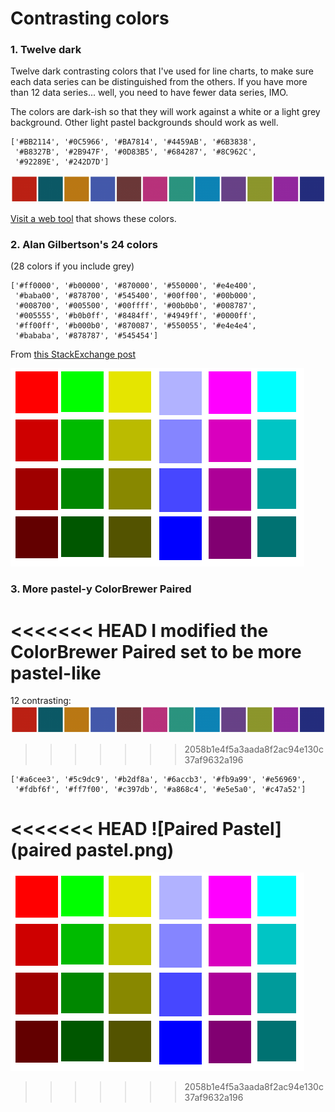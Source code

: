 Contrasting colors
==================

### 1. Twelve dark ###

Twelve dark contrasting colors that I've used for line charts, to make sure each data series can be distinguished from the others. If you have more than 12 data series... well, you need to have fewer data series, IMO.

The colors are dark-ish so that they will work against a white or a light grey background. Other light pastel backgrounds should work as well.

    ['#BB2114', '#0C5966', '#BA7814', '#4459AB', '#6B3838', 
     '#B8327B', '#2B947F', '#0D83B5', '#684287', '#8C962C', 
     '#92289E', '#242D7D']

![My 12](contrasting_colors.png)

 [Visit a web tool](http://www.colorcombos.com/combomaker.html?design=squares&output_width=70&size_option=element&colors=BB2114,0C5966,BA7814,4459AB,6B3838,B8327B,2B947F,0D83B5,684287,8C962C,92289E,242D7D&background_color=FFFFFF&show_hex_flag=Y) that shows these colors.


### 2. Alan Gilbertson's 24 colors ###

(28 colors if you include grey)

    ['#ff0000', '#b00000', '#870000', '#550000', '#e4e400', 
     '#baba00', '#878700', '#545400', '#00ff00', '#00b000', 
     '#008700', '#005500', '#00ffff', '#00b0b0', '#008787', 
     '#005555', '#b0b0ff', '#8484ff', '#4949ff', '#0000ff', 
     '#ff00ff', '#b000b0', '#870087', '#550055', '#e4e4e4', 
     '#bababa', '#878787', '#545454']

From [this StackExchange post](http://graphicdesign.stackexchange.com/questions/3682/large-color-set-for-coloring-of-many-datasets-on-a-plot)


![A.G. 24](alan_gilbertsons_24_colors_without_grey.png)

### 3. More pastel-y ColorBrewer Paired

<<<<<<< HEAD
I modified the ColorBrewer Paired set to be more pastel-like
=======
12 contrasting:
![My 12](contrasting_colors.png)
>>>>>>> 2058b1e4f5a3aada8f2ac94e130c37af9632a196

    ['#a6cee3', '#5c9dc9', '#b2df8a', '#6accb3', '#fb9a99', '#e56969',
     '#fdbf6f', '#ff7f00', '#c397db', '#a868c4', '#e5e5a0', '#c47a52']

<<<<<<< HEAD
![Paired Pastel](paired pastel.png)
=======
![My 12](alan_gilbertsons_24_colors_without_grey.png)
>>>>>>> 2058b1e4f5a3aada8f2ac94e130c37af9632a196
